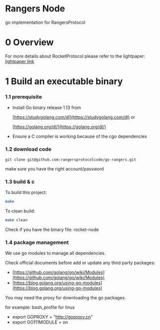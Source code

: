 # Rangers Node

go implementation for RangersProtocol

# 0 Overview

For more details about RocketProtocol please refer to the lightpaper: [lightpaper link](http://git.tuntunhz.com/tequila/opendocs/-/blob/master/0000-rocket-lightpaper/lightpaper.md)

# 1 Build an executable binary

### 1.1 prerequisite

- Install Go binary release 1.13 from

  [https://studygolang.com/dl](https://studygolang.com/dl) or

  [https://golang.org/dl/](https://golang.org/dl/)
- Ensure a C compiler is working because of the cgo dependencies

### 1.2 download code
```
git clone git@github.com:rangersprotocolcode/go-rangers.git
```

make sure you have the right account/password

### 1.3 build & c

To build this project:

```sh
make
```

To clean build:

```sh
make clean
```

Check if you have the binary file: rocket-node

### 1.4 package management

We use go modules to manage all dependencies.

Check official documents before add or update any third party packages:

- [https://github.com/golang/go/wiki/Modules](https://github.com/golang/go/wiki/Modules)
- [https://blog.golang.org/using-go-modules](https://blog.golang.org/using-go-modules)

You may need the proxy for downloading the go packages.

for example: bash_profile for linux
- export GOPROXY = "http://goproxy.cn" 
- export GO111MODULE = on
